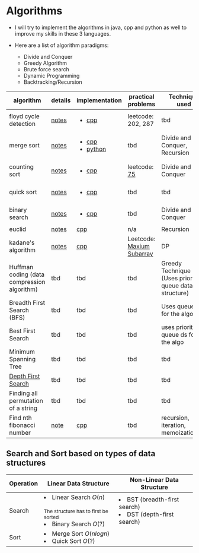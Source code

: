 # Algorithms
- I will try to implement the algorithms in java, cpp and python as well to improve my skills in these 3 languages.

- Here are a list of algorithm paradigms:
  - Divide and Conquer
  - Greedy Algorithm
  - Brute force search
  - Dynamic Programming
  - Backtracking/Recursion

| algorithm | details | implementation | practical problems | Technique used |
| --------- | ------- | -------------- | ------------------ | --------------------------- |
| floyd cycle detection | [notes]() | <ul><li>[cpp]()</li></ul> | leetcode: 202, 287  | tbd |
| merge sort | [notes](https://github.com/lilyyanglt/algorithm_challenges/blob/master/algorithms/notes/mergeSort.md) | <ul><li>[cpp]()</li><li>[python](https://github.com/lilyyanglt/algorithm_challenges/blob/master/algorithms/implementation/python/mergeSort.py)</ul> | tbd | Divide and Conquer, Recursion |
| counting sort | [notes]() | <ul><li>[cpp]()</li></ul> | leetcode: [75](https://leetcode.com/problems/sort-colors/) | Divide and Conquer |
| quick sort | [notes](https://github.com/lilyyanglt/algorithm_challenges/blob/master/algorithms/notes/quickSort.md) | <ul><li>[cpp](https://github.com/lilyyanglt/algorithm_challenges/blob/master/algorithms/implementation/cpp/quickSort.cpp)</li></ul> | tbd | tbd |
| binary search | [notes]() | <ul><li>[cpp]()</li></ul> | tbd | Divide and Conquer |
| euclid | [notes]() | [cpp]() | n/a | Recursion |
| kadane's algorithm | [notes]() | [cpp]() | Leetcode: [Maxium Subarray](https://leetcode.com/problems/maximum-subarray/) | DP |
| Huffman coding (data compression algorithm) | tbd | tbd| tbd | Greedy Technique (Uses priority queue data structure) | 
| Breadth First Search (BFS) | tbd | tbd | tbd | Uses queue ds for the algo |
| Best First Search | tbd | tbd | tbd | uses priority queue ds for the algo |
| Minimum Spanning Tree | tbd | tbd | tbd | tbd |
| [Depth First Search]() | tbd | tbd | tbd | tbd | 
| Finding all permutation of a string | tbd | tbd | tbd | tbd
| Find nth fibonacci number | [note]() | [cpp]() | tbd | recursion, iteration, memoization/dp |

## Search and Sort based on types of data structures

| Operation | Linear Data Structure | Non-Linear Data Structure |
| --------- | --------------------- | ------------------------- |
| Search | <li>Linear Search $O(n)$</li><br><small>The structure has to first be sorted</small><li>Binary Search $O(?)$<br></li> | <li>BST (breadth-first search)</li><li>DST (depth-first search) </li>  |
| Sort | <li>Merge Sort $O(nlogn)$</li><li>Quick Sort $O(?)$ | |
